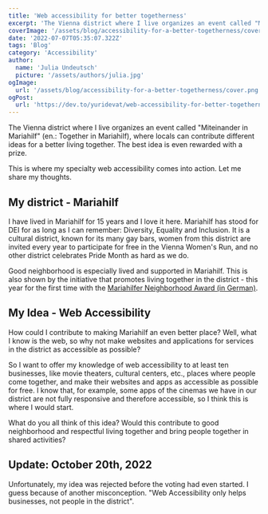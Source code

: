 ```yaml
---
title: 'Web accessibility for better togetherness'
excerpt: 'The Vienna district where I live organizes an event called "Miteinander in Mariahilf" (en.: Together in Mariahilf), where locals can contribute different ideas for a better living together. This is where my specialty web accessibility comes into action. Let me share my thoughts....'
coverImage: '/assets/blog/accessibility-for-a-better-togetherness/cover.png'
date: '2022-07-07T05:35:07.322Z'
tags: 'Blog'
category: 'Accessibility'
author:
  name: 'Julia Undeutsch'
  picture: '/assets/authors/julia.jpg'
ogImage:
  url: '/assets/blog/accessibility-for-a-better-togetherness/cover.png'
ogPost:
  url: 'https://dev.to/yuridevat/web-accessibility-for-better-togetherness-4kof'
---
```


The Vienna district where I live organizes an event called "Miteinander in Mariahilf" (en.: Together in Mariahilf), where locals can contribute different ideas for a better living together. The best idea is even rewarded with a prize.

This is where my specialty web accessibility comes into action. Let me share my thoughts.

## My district - Mariahilf

I have lived in Mariahilf for 15 years and I love it here. Mariahilf has stood for DEI for as long as I can remember: Diversity, Equality and Inclusion. It is a cultural district, known for its many gay bars, women from this district are invited every year to participate for free in the Vienna Women's Run, and no other district celebrates Pride Month as hard as we do.

Good neighborhood is especially lived and supported in Mariahilf. This is also shown by the initiative that promotes living together in the district - this year for the first time with the [Mariahilfer Neighborhood Award (in German)](https://www.gbstern.at/themen-projekte/miteinander-in-mariahilf/mariahilfer-nachbarschafts-award/). 

## My Idea - Web Accessibility

How could I contribute to making Mariahilf an even better place? Well, what I know is the web, so why not make websites and applications for services in the district as accessible as possible?

So I want to offer my knowledge of web accessibility to at least ten businesses, like movie theaters, cultural centers, etc., places where people come together, and make their websites and apps as accessible as possible for free.
I know that, for example, some apps of the cinemas we have in our district are not fully responsive and therefore accessible, so I think this is where I would start.

What do you all think of this idea? Would this contribute to good neighborhood and respectful living together and bring people together in shared activities?

## Update: October 20th, 2022
Unfortunately, my idea was rejected before the voting had even started. I guess because of another misconception. "Web Accessibility only helps businesses, not people in the district".